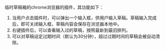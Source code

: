 临时草稿箱的chrome浏览器的插件，其功能如下：
1. 当用户点击插件时，可以弹出一个输入框，供用户输入草稿。草稿输入完成后，即可关闭输入框，草稿内容会保存在浏览器本地中。
2. 右键插件后，可以查看输入过的草稿，按照最新到最旧排列。
3. 可以对草稿设定过期时间（默认为30分钟），超过过期时间的草稿会被自动清除。